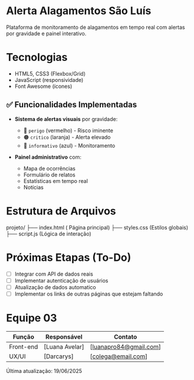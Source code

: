 # Alerta Alagamentos São Luís
Plataforma de monitoramento de alagamentos em tempo real com alertas por gravidade e painel interativo.

# Tecnologias
- HTML5, CSS3 (Flexbox/Grid)
- JavaScript (responsividade)
- Font Awesome (ícones)


## ✅ Funcionalidades Implementadas
- **Sistema de alertas visuais** por gravidade:
  - 🔴 `perigo` (vermelho) - Risco iminente
  - 🟠 `critico` (laranja) - Alerta elevado
  - 🔵 `informativo` (azul) - Monitoramento

- **Painel administrativo** com:
  - Mapa de ocorrências
  - Formulário de relatos
  - Estatísticas em tempo real
  - Notícias

# Estrutura de Arquivos

projeto/
├── index.html          ( Página principal)
├── styles.css         (Estilos globais)
├── script.js          (Lógica de interação)


# Próximas Etapas (To-Do)
- [ ] Integrar com API de dados reais
- [ ] Implementar autenticação de usuários
- [ ] Atualização de dados automatico
- [ ] Implementar os links de outras páginas que estejam faltando

# Equipe 03
| Função          | Responsável       | Contato               |
|-----------------|-------------------|-----------------------|
| Front-end       | [Luana Avelar]        | [luanapro84@gmail.com]       |
| UX/UI           | [Darcarys]  | [colega@email.com]    |

 Última atualização: 19/06/2025
